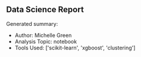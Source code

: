 ## Data Science Report

Generated summary:

- Author: Michelle Green
- Analysis Topic: notebook
- Tools Used: ['scikit-learn', 'xgboost', 'clustering']
